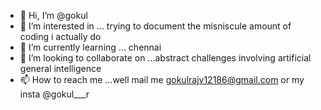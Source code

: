 - 👋 Hi, I’m @gokul
- 👀 I’m interested in ... trying to document the misniscule amount of coding i actually do 
- 🌱 I’m currently learning ... chennai
- 💞️ I’m looking to collaborate on ...abstract challenges involving artificial general intelligence
- 📫 How to reach me ...well mail me gokulrajv12186@gmail.com or my insta @gokul___r

<!---
gokulraj12186/gokulraj12186 is a ✨ special ✨ repository because its `README.md` (this file) appears on your GitHub profile.
You can click the Preview link to take a look at your changes.
--->

